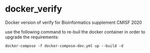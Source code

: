 # docker_verify
Docker version of verify for Bioinformatics supplement CMISF 2020

use the following command to re-buil the docker container in order to upgrade the requirements:

`docker-compose -f docker-compose-dev.yml up --build -d`
